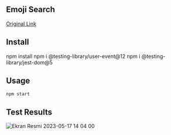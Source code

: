 Emoji Search
---


<a href="https://github.com/ahfarmer/emoji-search" target="blank">Original Link</a>


Install
---

npm install
npm i @testing-library/user-event@12 
npm i @testing-library/jest-dom@5



Usage
---

`npm start`

Test Results
---
![Ekran Resmi 2023-05-17 14 04 00](https://github.com/tugbagulertg/testing-emoji-search/assets/102370994/1cae42fb-c07a-41b7-b21c-d76f0b62de52)
